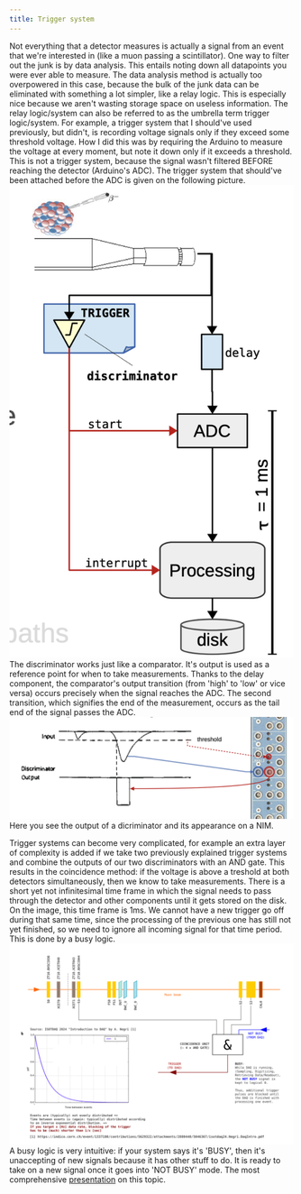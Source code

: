 ```yaml
---
title: Trigger system
---
```


Not everything that a detector measures is actually a signal from an event that we're interested in (like a muon passing a scintillator). One way to filter out the junk is by data analysis. This entails noting down all datapoints you were ever able to measure. The data analysis method is actually too overpowered in this case, because the bulk of the junk data can be eliminated with something a lot simpler, like a relay logic. This is especially nice because we aren't wasting storage space on useless information. The relay logic/system can also be referred to as the umbrella term trigger logic/system.
For example, a trigger system that I should've used previously, but didn't, is recording  voltage signals only if they exceed some threshold voltage. How I did this was by requiring the Arduino to measure the voltage at every moment, but note it down only if it exceeds a threshold. This is not a trigger system, because the signal wasn't filtered BEFORE reaching the detector (Arduino's ADC). The trigger system that should've been attached before the ADC is given on the following picture.
![Easy trigger](/assets/images/easy_trigger.png)
The discriminator works just like a comparator. It's output is used as a reference point for when to take measurements. Thanks to the delay component, the comparator's output transition (from 'high' to 'low' or vice versa) occurs precisely when the signal reaches the ADC. The second transition, which signifies the end of the measurement, occurs as the tail end of the signal passes the ADC.
![Discriminator](/assets/images/discriminator.png)
Here you see the output of a dicriminator and its appearance on a NIM.

Trigger systems can become very complicated, for example an extra layer of complexity is added if we take two previously explained trigger systems and combine the outputs of our two discriminators with an AND gate. This results in the coincidence method: if the voltage is above a treshold at both detectors simultaneously, then we know to take measurements. 
There is a short yet not infinitesimal time frame in which the signal needs to pass through the detector and other components until it gets stored on the disk. On the image, this time frame is 1ms. We cannot have a new trigger go off during that same time, since the processing of the previous one has still not yet finished, so we need to ignore all incoming signal for that time period. This is done by a busy logic.
![Our trigger](/assets/images/my_trigger.png) 
A busy logic is very intuitive: if your system says it's 'BUSY', then it's unaccepting of new signals because it has other stuff to do. It is ready to take on a new signal once it goes into 'NOT BUSY' mode.
The most comprehensive [presentation](https://indico.cern.ch/event/1337180/contributions/5629322/attachments/2880440/5046367/isotdaq24.Negri.DaqIntro.pdf) on this topic.

